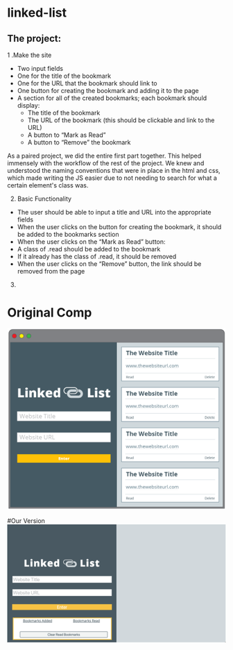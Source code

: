 # linked-list

## The project:
1 .Make the site
  * Two input fields
  * One for the title of the bookmark
  * One for the URL that the bookmark should link to
  * One button for creating the bookmark and adding it to the page
  * A section for all of the created bookmarks; each bookmark should display:
    * The title of the bookmark
    * The URL of the bookmark (this should be clickable and link to the URL)
    * A button to “Mark as Read”
    * A button to “Remove” the bookmark
    
    
 As a paired project, we did the entire first part together. This helped immensely with the workflow of the rest of the project. We knew and understood the naming conventions that were in place in the html and css, which made writing the JS easier due to not needing to search for what a certain element's class was.
 
 
2. Basic Functionality
  * The user should be able to input a title and URL into the appropriate fields
  * When the user clicks on the button for creating the bookmark, it should be added to the bookmarks section
  * When the user clicks on the “Mark as Read” button:
  * A class of .read should be added to the bookmark
  * If it already has the class of .read, it should be removed
  * When the user clicks on the “Remove” button, the link should be removed from the page
3.  


# Original Comp
![original-comp](linked-list-01.png "Original Comp")

#Our Version
![Our-comp](linked-list-ours.png "Our Comp")

